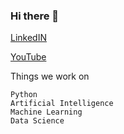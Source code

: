 ### Hi there 👋

[LinkedIN
](https://www.linkedin.com/company/mitu-skillologies/)     

[YouTube](https://youtube.com/mITUSkillologies)

Things we work on

    Python
    Artificial Intelligence 
    Machine Learning
    Data Science
